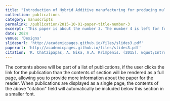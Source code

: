 ```yaml
---
title: "Introduction of Hybrid Additive manufacturing for producing multi-material artificial organs for Education and in vitro testing"
collection: publications
category: manuscripts
permalink: /publication/2015-10-01-paper-title-number-3
excerpt: 'This paper is about the number 3. The number 4 is left for future work.'
date: 2024
venue: 'Designs'
slidesurl: 'http://academicpages.github.io/files/slides3.pdf'
paperurl: 'http://academicpages.github.io/files/slides3.pdf'
citation: 'K. Chatzipapas, A. Nika, A.A. Krimpenis. (2015). &quot;Introduction of Hybrid Additive manufacturing for producing multi-material artificial organs for Education and in vitro testing.&quot; <i>Designs</i>. 1(3).'
---
```


The contents above will be part of a list of publications, if the user clicks the link for the publication than the contents of section will be rendered as a full page, allowing you to provide more information about the paper for the reader. When publications are displayed as a single page, the contents of the above "citation" field will automatically be included below this section in a smaller font.
